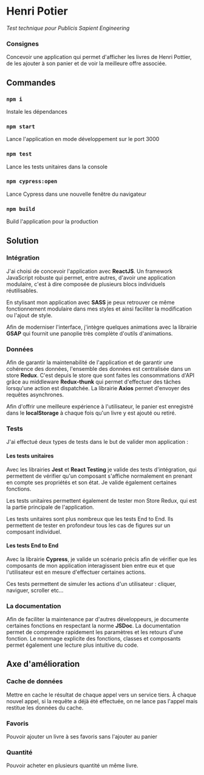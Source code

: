 # Henri Potier
*Test technique pour Publicis Sapient Engineering*


### Consignes

Concevoir une application qui permet d'afficher les livres de Henri Pottier, de les ajouter à son panier et de voir la meilleure offre associée. 

## Commandes

### `npm i`
Instale les dépendances 
### `npm start`
Lance l'application en mode développement sur le port 3000
### `npm test`
Lance les tests unitaires dans la console
### `npm cypress:open`
Lance Cypress dans une nouvelle fenêtre du navigateur
### `npm build`
Build l'application pour la production


## Solution

### Intégration

J'ai choisi de concevoir l'application avec **ReactJS**. Un framework JavaScript robuste qui permet, entre autres, d'avoir une application modulaire, c'est à dire composée de plusieurs blocs individuels réutilisables.

En stylisant mon application avec **SASS** je peux retrouver ce même fonctionnement modulaire dans mes styles et ainsi faciliter la modification ou l'ajout de style.

Afin de moderniser l'interface, j'intègre quelques animations avec la librairie **GSAP** qui fournit une panoplie très complète d'outils d'animations.

### Données

Afin de garantir la maintenabilité de l'application et de garantir une cohérence des données, l'ensemble des données est centralisée dans un store **Redux**. C'est depuis le store que sont faites les consommations d'API grâce au middleware **Redux-thunk** qui permet d'effectuer des tâches lorsqu'une action est dispatchée. La librairie **Axios** permet d'envoyer des requêtes asynchrones. 

Afin d'offrir une meilleure expérience à l'utilisateur, le panier est enregistré dans le **localStorage** à chaque fois qu'un livre y est ajouté ou retiré.

### Tests

J'ai effectué deux types de tests dans le but de valider mon application : 

#### Les tests unitaires

Avec les librairies **Jest** et **React Testing** je valide des tests d'intégration, qui  permettent de vérifier qu'un composant s'affiche normalement en prenant en compte ses propriétés et son état. Je valide également certaines fonctions. 

Les tests unitaires permettent également de tester mon Store Redux, qui est la partie principale de l'application. 

Les tests unitaires sont plus nombreux que les tests End to End. Ils permettent de tester en profondeur tous les cas de figures sur un composant individuel. 

#### Les tests End to End

Avec la librairie **Cypress**, je valide un scénario précis afin de vérifier que les composants de mon application interagissent bien entre eux et que l'utilisateur est en mesure d'effectuer certaines actions. 

Ces tests permettent de simuler les actions d'un utilisateur : cliquer, naviguer, scroller etc...

### La documentation

Afin de faciliter la maintenance par d'autres développeurs, je documente certaines fonctions en respectant la norme **JSDoc**. La documentation permet de comprendre rapidement les paramètres et les retours d'une fonction. Le nommage explicite des fonctions, classes et composants permet également une lecture plus intuitive du code.




## Axe d'amélioration


### Cache de données

Mettre en cache le résultat de chaque appel vers un service tiers. À chaque nouvel appel, si la requête a déjà été effectuée, on ne lance pas l'appel mais restitue les données du cache. 

### Favoris

Pouvoir ajouter un livre à ses favoris sans l'ajouter au panier

### Quantité

Pouvoir acheter en plusieurs quantité un même livre.








